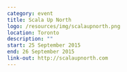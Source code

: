 ```yaml
---
category: event
title: Scala Up North
logo: /resources/img/scalaupnorth.png
location: Toronto
description: ""
start: 25 September 2015
end: 26 September 2015
link-out: http://scalaupnorth.com
---
```

